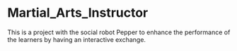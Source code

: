 # Martial_Arts_Instructor
 This is a project with the social robot Pepper to enhance the performance of the learners by having an interactive exchange.
